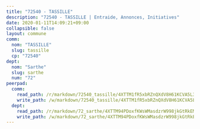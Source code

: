 ```yaml
---
title: "72540 - TASSILLE"
description: "72540 - TASSILLE | Entraide, Annonces, Initiatives"
date: 2020-01-11T14:09:21+09:00
collapsible: false
layout: commune
comm:
  nom: "TASSILLE"
  slug: tassille
  cp: "72540"
dept:
  nom: "Sarthe"
  slug: sarthe
  num: "72"
peerpad:
  comm:
    read_path: /r/markdown/72540_tassille/4XTTM1fR5xbRZnQXdV8H61KCVA5L3ZJpyu963gbNM6j1aP3Ks
    write_path: /w/markdown/72540_tassille/4XTTM1fR5xbRZnQXdV8H61KCVA5L3ZJpyu963gbNM6j1aP3Ks-K3TgUKdKKYCVDGhGCsGycorLd4pxJVsEbv8dG7CSgdJaDGSeKeqp23jQ53jYwdaZMPzFyavTmar6N6txwjWoYq6aarHPGMG54KvAHDWjTCEG9UESCeW2mvGmmJBN2zYyPpTh5a2H
  dept:
    read_path: /r/markdown/72_sarthe/4XTTM94PDoxfKWsWMasdzrW998jkGtRkEM3CSUC42xSpuJKZ5
    write_path: /w/markdown/72_sarthe/4XTTM94PDoxfKWsWMasdzrW998jkGtRkEM3CSUC42xSpuJKZ5-K3TgTpjFyG67yVeuXvSAfSYzY4Yx2FMtDhgpv5HM2EDBJRVMn95z33xx4XjRNYNVaVsBPQ1t4pG9MoyNqwTqa8mcnEUB8rK4BMVbvUhCtGWCPSFnDCaT8GJTyimDgsCirLN3zswh
---
```


